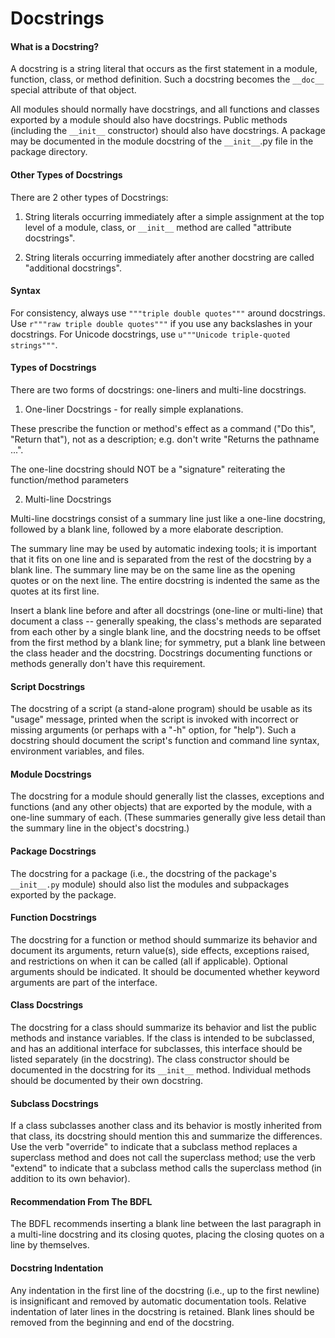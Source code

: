 # Docstrings

#### What is a Docstring?

A docstring is a string literal that occurs as the first statement in a module, function, class, or method definition. Such a docstring becomes the `__doc__` special attribute of that object.

All modules should normally have docstrings, and all functions and classes exported by a module should also have docstrings. Public methods (including the `__init__` constructor) should also have docstrings. A package may be documented in the module docstring of the `__init__`.py file in the package directory.

#### Other Types of Docstrings

There are 2 other types of Docstrings:

1. String literals occurring immediately after a simple assignment at the top level of a module, class, or `__init__` method are called "attribute docstrings".

2. String literals occurring immediately after another docstring are called "additional docstrings".

#### Syntax

For consistency, always use `"""triple double quotes"""` around docstrings. Use `r"""raw triple double quotes"""` if you use any backslashes in your docstrings. For Unicode docstrings, use `u"""Unicode triple-quoted strings"""`.

#### Types of Docstrings

There are two forms of docstrings: one-liners and multi-line docstrings.

1. One-liner Docstrings - for really simple explanations.

These prescribe the function or method's effect as a command ("Do this", "Return that"), not as a description; e.g. don't write "Returns the pathname ...".

The one-line docstring should NOT be a "signature" reiterating the function/method parameters

2. Multi-line Docstrings

Multi-line docstrings consist of a summary line just like a one-line docstring, followed by a blank line, followed by a more elaborate description.

The summary line may be used by automatic indexing tools; it is important that it fits on one line and is separated from the rest of the docstring by a blank line. The summary line may be on the same line as the opening quotes or on the next line. The entire docstring is indented the same as the quotes at its first line.

Insert a blank line before and after all docstrings (one-line or multi-line) that document a class -- generally speaking, the class's methods are separated from each other by a single blank line, and the docstring needs to be offset from the first method by a blank line; for symmetry, put a blank line between the class header and the docstring. Docstrings documenting functions or methods generally don't have this requirement.

#### Script Docstrings

The docstring of a script (a stand-alone program) should be usable as its "usage" message, printed when the script is invoked with incorrect or missing arguments (or perhaps with a "-h" option, for "help"). Such a docstring should document the script's function and command line syntax, environment variables, and files.

#### Module Docstrings

The docstring for a module should generally list the classes, exceptions and functions (and any other objects) that are exported by the module, with a one-line summary of each. (These summaries generally give less detail than the summary line in the object's docstring.) 

#### Package Docstrings

The docstring for a package (i.e., the docstring of the package's `__init__.py` module) should also list the modules and subpackages exported by the package.

#### Function Docstrings

The docstring for a function or method should summarize its behavior and document its arguments, return value(s), side effects, exceptions raised, and restrictions on when it can be called (all if applicable). Optional arguments should be indicated. It should be documented whether keyword arguments are part of the interface.

#### Class Docstrings

The docstring for a class should summarize its behavior and list the public methods and instance variables. If the class is intended to be subclassed, and has an additional interface for subclasses, this interface should be listed separately (in the docstring). The class constructor should be documented in the docstring for its `__init__` method. Individual methods should be documented by their own docstring.

#### Subclass Docstrings

If a class subclasses another class and its behavior is mostly inherited from that class, its docstring should mention this and summarize the differences. Use the verb "override" to indicate that a subclass method replaces a superclass method and does not call the superclass method; use the verb "extend" to indicate that a subclass method calls the superclass method (in addition to its own behavior).

#### Recommendation From The BDFL

The BDFL recommends inserting a blank line between the last paragraph in a multi-line docstring and its closing quotes, placing the closing quotes on a line by themselves.

#### Docstring Indentation

Any indentation in the first line of the docstring (i.e., up to the first newline) is insignificant and removed by automatic documentation tools. Relative indentation of later lines in the docstring is retained. Blank lines should be removed from the beginning and end of the docstring.





